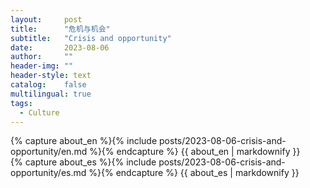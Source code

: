 ```yaml
---
layout:     post
title:      "危机与机会"
subtitle:   "Crisis and opportunity"
date:       2023-08-06
author:     ""
header-img: ""
header-style: text
catalog:    false
multilingual: true
tags:
  - Culture
---
```


<div class="en post-container">
    {% capture about_en %}{% include posts/2023-08-06-crisis-and-opportunity/en.md %}{% endcapture %}
    {{ about_en | markdownify }}
</div>

<div class="es post-container">
    {% capture about_es %}{% include posts/2023-08-06-crisis-and-opportunity/es.md %}{% endcapture %}
    {{ about_es | markdownify }}
</div>
